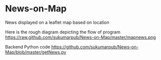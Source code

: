 News-on-Map
===========

News displayed on a leaflet map based on location

Here is the rough diagram depicting the flow of program https://raw.github.com/sukumarpub/News-on-Map/master/mapnews.png

Backend Python code https://github.com/sukumarpub/News-on-Map/blob/master/getNews.py
